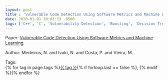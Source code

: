 ```yaml
---
layout: post
title : 'Vulnerable Code Detection Using Software Metrics and Machine Learning'
date: 2020-01-01 10:03:19 -0500
tags: ['C++', 'C', 'Vulnerability Detection', 'Boosting', 'Decision Tree', 'Random Forest', 'Support Vector Machine', 'Code metrics']
---
```

Paper: [Vulnerable Code Detection Using Software Metrics and Machine Learning](https://ieeexplore.ieee.org/stamp/stamp.jsp?arnumber=9272730)

Author: Medeiros, N. and Ivaki, N. and Costa, P. and Vieira, M.




 Tags:  
        <span>{% for tag in page.tags %}<a href="/tags/#{{ tag | slugify }}">{{ tag }}</a>{% if forloop.last == false %}, {% endif %}{% endfor %}</span>
